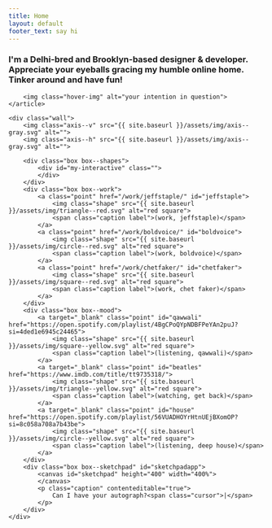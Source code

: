 ```yaml
---
title: Home
layout: default
footer_text: say hi
---
```


<section class="section index__hero" style="max-height: 960px;">
    <article>
        <h3>
            I'm a Delhi-bred and Brooklyn-based designer & developer. 
            Appreciate your eyeballs gracing my humble online home. 
            Tinker around and have fun!
        </h3>

        <img class="hover-img" alt="your intention in question">
    </article>

    <div class="wall">
        <img class="axis--v" src="{{ site.baseurl }}/assets/img/axis--gray.svg" alt="">
        <img class="axis--h" src="{{ site.baseurl }}/assets/img/axis--gray.svg" alt="">

        <div class="box box--shapes">
            <div id="my-interactive" class="">
            </div>
        </div>
        <div class="box box--work">
            <a class="point" href="/work/jeffstaple/" id="jeffstaple">
                <img class="shape" src="{{ site.baseurl }}/assets/img/triangle--red.svg" alt="red square">
                <span class="caption label">(work, jeffstaple)</span>
            </a>
            <a class="point" href="/work/boldvoice/" id="boldvoice">
                <img class="shape" src="{{ site.baseurl }}/assets/img/circle--red.svg" alt="red square">
                <span class="caption label">(work, boldvoice)</span>
            </a>
            <a class="point" href="/work/chetfaker/" id="chetfaker">
                <img class="shape" src="{{ site.baseurl }}/assets/img/square--red.svg" alt="red square">
                <span class="caption label">(work, chet faker)</span>
            </a>
        </div>
        <div class="box box--mood">
            <a target="_blank" class="point" id="qawwali" href="https://open.spotify.com/playlist/4BgCPoQYpNDBFPeYAn2puJ?si=4ded1e6945c24465">
                <img class="shape" src="{{ site.baseurl }}/assets/img/square--yellow.svg" alt="red square">
                <span class="caption label">(listening, qawwali)</span>
            </a>
            <a target="_blank" class="point" id="beatles" href="https://www.imdb.com/title/tt9735318/">
                <img class="shape" src="{{ site.baseurl }}/assets/img/triangle--yellow.svg" alt="red square">
                <span class="caption label">(watching, get back)</span>
            </a>
            <a target="_blank" class="point" id="house" href="https://open.spotify.com/playlist/56VUADHOYrHtnUEjBXomOP?si=8c058a708a7b43be">
                <img class="shape" src="{{ site.baseurl }}/assets/img/circle--yellow.svg" alt="red square">
                <span class="caption label">(listening, deep house)</span>
            </a>
        </div>
        <div class="box box--sketchpad" id="sketchpadapp">
            <canvas id="sketchpad" height="400" width="400%">
            </canvas>
            <p class="caption" contenteditable="true">
                Can I have your autograph?<span class="cursor">|</span>
            </p>
        </div>
    </div>
</section>

<script type="module">
    import Interactive from "https://vectorjs.org/interactive.js";

    // Construct an interactive within the HTML element with the id "my-interactive"
    // let myInteractive = new Interactive("my-interactive");
    let myInteractive = new Interactive('my-interactive',{
        // width: 1300,
        // height: 1300,
        width: 1000,
        height: 1000,
        originX: 300,
        originY: 150
    });
    // myInteractive.border = true;

    // Construct a control point at the the location (100, 100)
    // let button = myInteractive.button( 100, 75, "My Button");
    // let control = myInteractive.control(100, 100);
    // let rectangle = myInteractive.rectangle( 50, 50, 100, 50);

    // circle

    let circle = myInteractive.circle(0, 0, 0);
    circle.classList.add('default');
    let l1 = myInteractive.line(0, 0, 0, 0);
    l1.stroke = 'cornflowerblue';
    // let text = myInteractive.text(-25, -275, "");
    
    let centerControl = myInteractive.control(-205, 80);
    let radiusControl = myInteractive.control(-150, 80);
    // let centerControl = myInteractive.control(-205, 50);
    // let radiusControl = myInteractive.control(-250, 50);
    circle.update = function () {
        this.cx = centerControl.x;
        this.cy = centerControl.y;
        this.r = Math.abs(radiusControl.x - centerControl.x);
    };
    circle.update();
    circle.addDependency(centerControl);
    circle.addDependency(radiusControl);
    radiusControl.update = function () {
        this.x += centerControl.dx;
        this.y += centerControl.dy;
    };
    radiusControl.addDependency(centerControl);
    radiusControl.constrainToX();
    l1.update = function () {
        this.x1 = centerControl.x;
        this.y1 = centerControl.y;
        this.x2 = radiusControl.x;
        this.y2 = radiusControl.y;
    };
    l1.update();
    l1.addDependency(centerControl);
    l1.addDependency(radiusControl);
    // TODO: this is rather hacky, and probably best replaced by implementing the
    // tspan element in our SVG wrapper class.
    // text.update = function () {
    //     let tag = `<tspan style="fill:purple">circle</tspan>`;
    //     let cx = `<tspan style="fill:#ab6f00">cx</tspan>`;
    //     let cy = `<tspan style="fill:#ab6f00">cy</tspan>`;
    //     let r = `<tspan style="fill:#ab6f00">r</tspan>`;
    //     this.contents = `&lt;${tag} ${cx}="${circle.cx.toFixed(0)}"
    //                             ${cy}="${circle.cy.toFixed(0)}"
    //                             ${r}="${circle.r.toFixed(0)}"&gt`;
    // };
    // text.update();
    // text.addDependency(circle);
    export default {
        title: 'myInteractive SVG Circle',
        description: 'This interactive demonstrates the basic properties of the SVG Circle Element. It has on control point which controls the position of the center of the circle and another control point which controls the length of the radius.',
        interactive: myInteractive,
        input: [
            centerControl,
            radiusControl
        ],
        tags: ['svg', 'circle']
    };

    // Print the two objects to the console
    // console.log( control, myInteractive);

    // triangle

    // Create two control points
    // let p1 = myInteractive.control(-100, -40);
    // let p2 = myInteractive.control(-200, 100);
    
    let p1 = myInteractive.control(-4, -100);
    let p2 = myInteractive.control(-124, 128);

    // let p1 = myInteractive.control(-200, 100);
    // let p2 = myInteractive.control(-100, -40);
    // let p1 = myInteractive.control(100, -80);
    // let p2 = myInteractive.control(-100, 80);
    let group = myInteractive.group();
    // Create a line between the points
    let triangle = group.path('');
    triangle.root.style.fill = 'transparent';
    triangle.style.stroke = 'none';
    triangle.addDependency(p1);
    triangle.addDependency(p2);
    triangle.update = function () {
        this.d = `M ${p1.x} ${p1.y} L ${p1.x} ${p2.y} L ${p2.x} ${p2.y}z`;
    };
    triangle.update();
    let mirrorTriangle = myInteractive.path(triangle.d);
    mirrorTriangle.addDependency(triangle);
    mirrorTriangle.update = function () {
        mirrorTriangle.d = triangle.d;
    };
    let square = group.rectangle(0 - .5, 0 - .5, 40 - .5, 40 - .5);
    square.style.fill = 'transparent';
    square.style.fillOpacity = '.3';
    square.addDependency(p1, p2);
    square.update = function () {
        square.x = p1.x - square.width / 2;
        square.y = p2.y - square.height / 2;
    };
    square.update();
    mirrorCircle(p2);
    function mirrorCircle(point) {
        let circle = group.circle(point.x, point.y, 30);
        circle.root.style.fill = 'transparent';
        circle.root.style.fillOpacity = '.3';
        circle.addDependency(point);
        circle.update = function () {
            this.cx = point.x;
            this.cy = point.y;
        };
        circle.update();
    }
    // Draw a triangle for display
    let clipPath = myInteractive.clipPath();
    let display_triangle = clipPath.path('');
    display_triangle.root.style.strokeWidth = '2px';
    display_triangle.addDependency(triangle);
    display_triangle.update = function () {
        this.d = triangle.d;
    };
    display_triangle.update();
    group.root.setAttribute('clip-path', `url(#${clipPath.id})`);
    //# sourceMappingURL=right-triangle.js.map


    // rectangle 
    let rect = myInteractive.rectangle(0, 0, 0, 0);
    rect.classList.add('default');
    let c1 = myInteractive.control(-250, -100);
    // let c2 = myInteractive.control(-150, -2);
    let c2 = myInteractive.control(-100, -9);
    // let c1 = myInteractive.control(150, 100);
    // let c2 = myInteractive.control(450, 200);
    // let text = myInteractive.text(25, 275, "");
    c2.update = function () {
        this.x += c1.dx;
        this.y += c1.dy;
    };
    c2.addDependency(c1);
    rect.update = function () {
        this.x = c1.x;
        this.y = c1.y;
        this.width = c2.x - c1.x;
        this.height = c2.y - c1.y;
    };
    rect.update();
    rect.addDependency(c1);
    rect.addDependency(c2);
    // TODO: this is rather hacky, and probably best replaced by implementing the
    // tspan element in our SVG wrapper class.
    // text.update = function () {
    //     let tag = `<tspan style="fill:purple">rect</tspan>`;
    //     let x = `<tspan style="fill:#ab6f00">x</tspan>`;
    //     let y = `<tspan style="fill:#ab6f00">y</tspan>`;
    //     let width = `<tspan style="fill:#ab6f00">width</tspan>`;
    //     let height = `<tspan style="fill:#ab6f00">height</tspan>`;
    //     this.contents = `&lt;${tag} ${x}="${rect.x.toFixed(0)}
    //                             ${y}="${rect.y.toFixed(0)}
    //                             ${width}="${rect.width.toFixed(0)}
    //                             ${height}="${rect.height.toFixed(0)}"&gt`;
    // };
    // text.update();
    // text.addDependency(rect);
</script>



<script type="module">

import {Interactive, getScriptName} from "https://vectorjs.org/index.js";

// Construct an interactive within the HTML element with the id "my-interactive"
// let myInteractive = new Interactive("my-interactive");
// myInteractive.border = true;

// // Construct a control point at the the location (100, 100)
// let control = myInteractive.control(100, 100);

// // Print the two objects to the console
// console.log( control, myInteractive);


    import interact from 
    'https://cdn.interactjs.io/v1.10.6/interactjs/index.js'
    
    // interact('.item').draggable({
    //   listeners: {
    //     move (event) {
    //       console.log(event.pageX,
    //                   event.pageY)
    //     }
    //   }
    // })





    // "use strict";

// interact('.resize-drag').resizable({
//   // resize from all edges and corners
//   edges: {
//     left: true,
//     right: true,
//     bottom: true,
//     top: true
//   },
//   listeners: {
//     move(event) {
//       var target = event.target;
//       var x = parseFloat(target.getAttribute('data-x')) || 0;
//       var y = parseFloat(target.getAttribute('data-y')) || 0; // update the element's style

//       target.style.width = event.rect.width + 'px';
//       target.style.height = event.rect.height + 'px'; // translate when resizing from top or left edges

//       x += event.deltaRect.left;
//       y += event.deltaRect.top;
//       target.style.webkitTransform = target.style.transform = 'translate(' + x + 'px,' + y + 'px)';
//       target.setAttribute('data-x', x);
//       target.setAttribute('data-y', y);
//       target.textContent = Math.round(event.rect.width) + '\u00D7' + Math.round(event.rect.height);
//     }

//   },
//   modifiers: [// keep the edges inside the parent
//   interact.modifiers.restrictEdges({
//     outer: 'parent'
//   }), // minimum size
//   interact.modifiers.restrictSize({
//     min: {
//       width: 100,
//       height: 50
//     }
//   })],
//   inertia: true
// }).draggable({
//   listeners: {
//     move: window.dragMoveListener
//   },
//   inertia: true,
//   modifiers: [interact.modifiers.restrictRect({
//     restriction: 'parent',
//     endOnly: true
//   })]
// });
</script>

<script type="module">
    /**
* @title Interactive SVG Circle
* @description This interactive demonstrates the basic properties of the SVG Circle Element.
* @tags [svg]
/**
* @title Interactive SVG Circle
* @description This interactive demonstrates the basic properties of the SVG Circle Element.
* @tags [svg]
*/
// import { Interactive, getScriptName } from '../../index.js';
// let interactive = new Interactive(getScriptName());
// interactive.border = true;
// interactive.width = 736;
// let circle = interactive.circle(0, 0, 0);
// circle.classList.add('default');
// let l1 = interactive.line(0, 0, 0, 0);
// l1.stroke = 'cornflowerblue';
// let text = interactive.text(25, 275, "");
// let centerControl = interactive.control(300, 150);
// let radiusControl = interactive.control(375, 150);
// circle.update = function () {
//     this.cx = centerControl.x;
//     this.cy = centerControl.y;
//     this.r = Math.abs(radiusControl.x - centerControl.x);
// };
// circle.update();
// circle.addDependency(centerControl);
// circle.addDependency(radiusControl);
// radiusControl.update = function () {
//     this.x += centerControl.dx;
//     this.y += centerControl.dy;
// };
// radiusControl.addDependency(centerControl);
// radiusControl.constrainToX();
// l1.update = function () {
//     this.x1 = centerControl.x;
//     this.y1 = centerControl.y;
//     this.x2 = radiusControl.x;
//     this.y2 = radiusControl.y;
// };
// l1.update();
// l1.addDependency(centerControl);
// l1.addDependency(radiusControl);
// // TODO: this is rather hacky, and probably best replaced by implementing the
// // tspan element in our SVG wrapper class.
// text.update = function () {
//     let tag = `<tspan style="fill:purple">circle</tspan>`;
//     let cx = `<tspan style="fill:#ab6f00">cx</tspan>`;
//     let cy = `<tspan style="fill:#ab6f00">cy</tspan>`;
//     let r = `<tspan style="fill:#ab6f00">r</tspan>`;
//     this.contents = `&lt;${tag} ${cx}="${circle.cx.toFixed(0)}"
//                               ${cy}="${circle.cy.toFixed(0)}"
//                               ${r}="${circle.r.toFixed(0)}"&gt`;
// };
// text.update();
// text.addDependency(circle);
// export default {
//     title: 'Interactive SVG Circle',
//     description: 'This interactive demonstrates the basic properties of the SVG Circle Element. It has on control point which controls the position of the center of the circle and another control point which controls the length of the radius.',
//     interactive: interactive,
//     input: [
//         centerControl,
//         radiusControl
//     ],
//     tags: ['svg', 'circle']
// };
// # sourceMappingURL=svg-circle.js.map

/**
* @title Interactive SVG Clip Path
* @description This interactive demonstrates how a clip path is applied to another element.
* @tags [svg]
*/
// import { Interactive, getScriptName } from '../../index.js';
// Initialize the interactive
// let myInteractive = new Interactive("my-interactive");

</script>